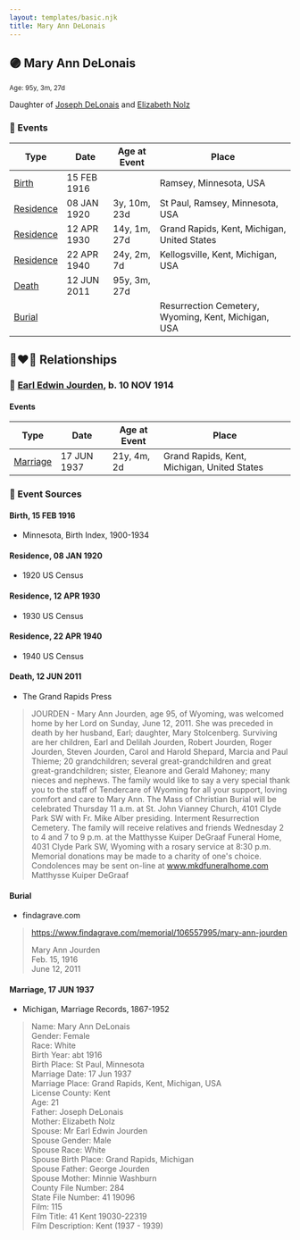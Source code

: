 ```yaml
---
layout: templates/basic.njk
title: Mary Ann DeLonais
---
```

## 🟣 Mary Ann DeLonais
<small>Age: 95y, 3m, 27d</small>

Daughter of [Joseph DeLonais](/people/7/72748828) and [Elizabeth Nolz](/people/3/37387446)

### 📆 Events

Type | Date | Age at Event | Place
------ | ------ | ------ | ------
[Birth](#event-event-2) | 15 FEB 1916 |  | Ramsey, Minnesota, USA
[Residence](#event-event-0) | 08 JAN 1920 | 3y, 10m, 23d | St Paul, Ramsey, Minnesota, USA
[Residence](#event-event-1) | 12 APR 1930 | 14y, 1m, 27d | Grand Rapids, Kent, Michigan, United States
[Residence](#event-event-2) | 22 APR 1940 | 24y, 2m, 7d | Kellogsville, Kent, Michigan, USA
[Death](#event-event-6) | 12 JUN 2011 | 95y, 3m, 27d |
[Burial](#event-event-7) |  |  | Resurrection Cemetery, Wyoming, Kent, Michigan, USA

## 👩‍❤️‍👨 Relationships

### 🔵 [Earl Edwin Jourden](/people/9/93806660), b. 10 NOV 1914

#### Events

Type | Date | Age at Event | Place
------ | ------ | ------ | ------
[Marriage](#event-family-0-event-0) | 17 JUN 1937 | 21y, 4m, 2d | Grand Rapids, Kent, Michigan, United States
### 📰 Event Sources

#### <a id="event-event-2"></a> Birth, 15 FEB 1916
* Minnesota, Birth Index, 1900-1934

#### <a id="event-event-0"></a> Residence, 08 JAN 1920
* 1920 US Census

#### <a id="event-event-1"></a> Residence, 12 APR 1930
* 1930 US Census

#### <a id="event-event-2"></a> Residence, 22 APR 1940
* 1940 US Census

#### <a id="event-event-6"></a> Death, 12 JUN 2011
* The Grand Rapids Press
>   
  > JOURDEN - Mary Ann Jourden, age 95, of Wyoming, was welcomed home by her Lord on Sunday, June 12, 2011. She was preceded in death by her husband, Earl; daughter, Mary Stolcenberg. Surviving are her children, Earl and Delilah Jourden, Robert Jourden, Roger Jourden, Steven Jourden, Carol and Harold Shepard, Marcia and Paul Thieme; 20 grandchildren; several great-grandchildren and great great-grandchildren; sister, Eleanore and Gerald Mahoney; many nieces and nephews. The family would like to say a very special thank you to the staff of Tendercare of Wyoming for all your support, loving comfort and care to Mary Ann. The Mass of Christian Burial will be celebrated Thursday 11 a.m. at St. John Vianney Church, 4101 Clyde Park SW with Fr. Mike Alber presiding. Interment Resurrection Cemetery. The family will receive relatives and friends Wednesday 2 to 4 and 7 to 9 p.m. at the Matthysse Kuiper DeGraaf Funeral Home, 4031 Clyde Park SW, Wyoming with a rosary service at 8:30 p.m. Memorial donations may be made to a charity of one's choice. Condolences may be sent on-line at www.mkdfuneralhome.com Matthysse Kuiper DeGraaf

#### <a id="event-event-7"></a> Burial
* findagrave.com
>   
  > https://www.findagrave.com/memorial/106557995/mary-ann-jourden  
  >   
  > Mary Ann Jourden  
  > Feb. 15, 1916  
  > June 12, 2011
#### <a id="event-family-0-event-0"></a> Marriage, 17 JUN 1937
* Michigan, Marriage Records, 1867-1952
>   
  > Name: Mary Ann DeLonais  
  > Gender: Female  
  > Race: White  
  > Birth Year: abt 1916  
  > Birth Place: St Paul, Minnesota  
  > Marriage Date: 17 Jun 1937  
  > Marriage Place: Grand Rapids, Kent, Michigan, USA  
  > License County: Kent  
  > Age: 21  
  > Father: Joseph DeLonais  
  > Mother: Elizabeth Nolz  
  > Spouse: Mr Earl Edwin Jourden  
  > Spouse Gender: Male  
  > Spouse Race: White  
  > Spouse Birth Place: Grand Rapids, Michigan  
  > Spouse Father: George Jourden  
  > Spouse Mother: Minnie Washburn  
  > County File Number: 284  
  > State File Number: 41 19096  
  > Film: 115  
  > Film Title: 41 Kent 19030-22319  
  > Film Description: Kent (1937 - 1939)
